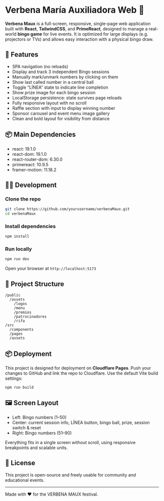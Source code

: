 # Verbena María Auxiliadora Web 🎉

**Verbena Maux** is a full-screen, responsive, single-page web application built with **React**, **TailwindCSS**, and **PrimeReact**, designed to manage a real-world **bingo game** for live events. It is optimized for large displays (e.g. projectors or TVs) and allows easy interaction with a physical bingo draw.

## 🚀 Features

- SPA navigation (no reloads)
- Display and track 3 independent Bingo sessions
- Manually mark/unmark numbers by clicking on them
- Show last called number in a central ball
- Toggle “LÍNEA” state to indicate line completion
- Show prize image for each bingo session
- LocalStorage persistence: state survives page reloads
- Fully responsive layout with no scroll
- Raffle section with input to display winning number
- Sponsor carousel and event menu image gallery
- Clean and bold layout for visibility from distance

## 📦 Main Dependencies

- react: 19.1.0
- react-dom: 19.1.0
- react-router-dom: 6.30.0
- primereact: 10.9.5
- framer-motion: 11.18.2

## 🧑‍💻 Development

### Clone the repo

```bash
git clone https://github.com/yourusername/verbenaMaux.git
cd verbenaMaux
```

### Install dependencies

```bash
npm install
```

### Run locally

```bash
npm run dev
```

Open your browser at `http://localhost:5173`

## 📁 Project Structure

```
/public
  /assets
    /logos
    /menu
    /premios
    /patrocinadores
    /rifa
/src
  /components
  /pages
  /assets
```

## 📦 Deployment

This project is designed for deployment on **Cloudflare Pages**. Push your changes to GitHub and link the repo to Cloudflare. Use the default Vite build settings:

```
npm run build
```

## 🖼 Screen Layout

- Left: Bingo numbers (1–50)
- Center: current session info, LÍNEA button, bingo ball, prize, session switch & reset
- Right: Bingo numbers (51–90)

Everything fits in a single screen without scroll, using responsive breakpoints and scalable units.

## 📄 License

This project is open-source and freely usable for community and educational events.

---

Made with ❤️ for the VERBENA MAUX festival.
